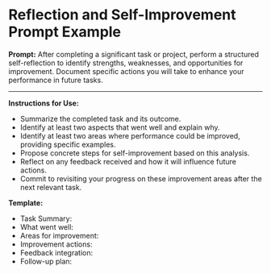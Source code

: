 # Reflection and Self-Improvement Prompt Example

**Prompt:**
After completing a significant task or project, perform a structured self-reflection to identify strengths, weaknesses, and opportunities for improvement. Document specific actions you will take to enhance your performance in future tasks.

---

**Instructions for Use:**
- Summarize the completed task and its outcome.
- Identify at least two aspects that went well and explain why.
- Identify at least two areas where performance could be improved, providing specific examples.
- Propose concrete steps for self-improvement based on this analysis.
- Reflect on any feedback received and how it will influence future actions.
- Commit to revisiting your progress on these improvement areas after the next relevant task.

**Template:**
- Task Summary:
- What went well:
- Areas for improvement:
- Improvement actions:
- Feedback integration:
- Follow-up plan:
